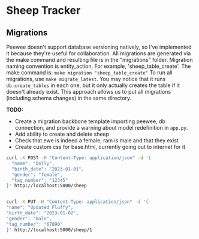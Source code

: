# Sheep Tracker

## Migrations

Peewee doesn't support database versioning natively, so I've implemented it because they're useful for collaboration.
All migrations are generated via the make command and resulting file is in the "migrations" folder.
Migration naming convention is entity_action. For example, 'sheep_table_create'.
The make command is: `make migration "sheep_table_create"`
To run all migrations, use `make migrate_latest`. You may notice that it runs `db.create_tables` in each one, but it
only
actually creates the table if it doesn't already exist.
This approach allows us to put all migrations (including schema changes) in the same directory.

**TODO:**

- Create a migration backbone template importing peewee, db connection, and provide a warning about model redefinition
  in `app.py`.
- Add ability to create and delete sheep
- Check that ewe is indeed a female, ram is male and that they exist
- Create custom css for base.html, currently going out to internet for it

```bash
curl -X POST -H "Content-Type: application/json" -d '{
  "name": "Dolly",
  "birth_date": "2023-01-01",
  "gender": "female",
  "tag_number": "12345"
}' http://localhost:5000/sheep


curl -X PUT -H "Content-Type: application/json" -d '{
"name": "Updated Fluffy",
"birth_date": "2023-01-02",
"gender": "male",
"tag_number": "67890"
}' http://localhost:5000/sheep/1

```